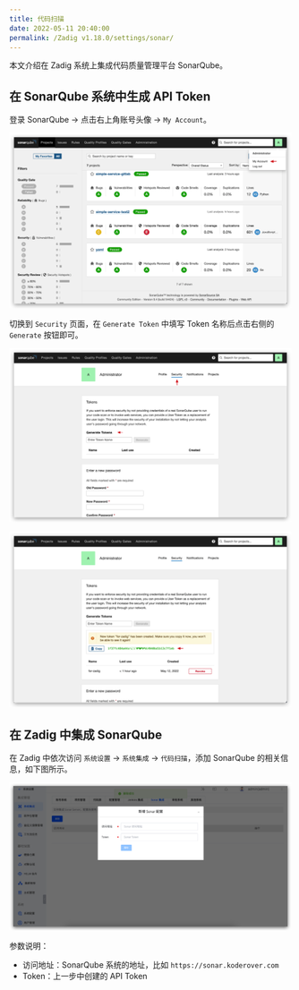 ```yaml
---
title: 代码扫描
date: 2022-05-11 20:40:00
permalink: /Zadig v1.18.0/settings/sonar/
---
```


本文介绍在 Zadig 系统上集成代码质量管理平台 SonarQube。

## 在 SonarQube 系统中生成 API Token

登录 SonarQube -> 点击右上角账号头像 -> `My Account`。

![sonar](./_images/sonar_1.png)

切换到 `Security` 页面，在 `Generate Token` 中填写 Token 名称后点击右侧的 `Generate` 按钮即可。

![sonar](./_images/sonar_2.png)

![sonar](./_images/sonar_3.png)

## 在 Zadig 中集成 SonarQube

在 Zadig 中依次访问 `系统设置` ->  `系统集成` -> `代码扫描`，添加 SonarQube 的相关信息，如下图所示。

![sonar](./_images/sonar_4.png)

参数说明：

- 访问地址：SonarQube 系统的地址，比如 `https://sonar.koderover.com`
- Token：上一步中创建的 API Token
